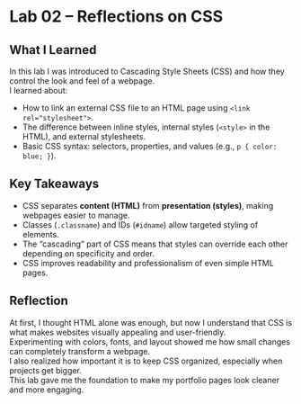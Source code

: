 # Lab 02 – Reflections on CSS

## What I Learned
In this lab I was introduced to Cascading Style Sheets (CSS) and how they control the look and feel of a webpage.  
I learned about:
- How to link an external CSS file to an HTML page using `<link rel="stylesheet">`.
- The difference between inline styles, internal styles (`<style>` in the HTML), and external stylesheets.
- Basic CSS syntax: selectors, properties, and values (e.g., `p { color: blue; }`).

## Key Takeaways
- CSS separates **content (HTML)** from **presentation (styles)**, making webpages easier to manage.
- Classes (`.classname`) and IDs (`#idname`) allow targeted styling of elements.
- The “cascading” part of CSS means that styles can override each other depending on specificity and order.
- CSS improves readability and professionalism of even simple HTML pages.

## Reflection
At first, I thought HTML alone was enough, but now I understand that CSS is what makes websites visually appealing and user-friendly.  
Experimenting with colors, fonts, and layout showed me how small changes can completely transform a webpage.  
I also realized how important it is to keep CSS organized, especially when projects get bigger.  
This lab gave me the foundation to make my portfolio pages look cleaner and more engaging.
